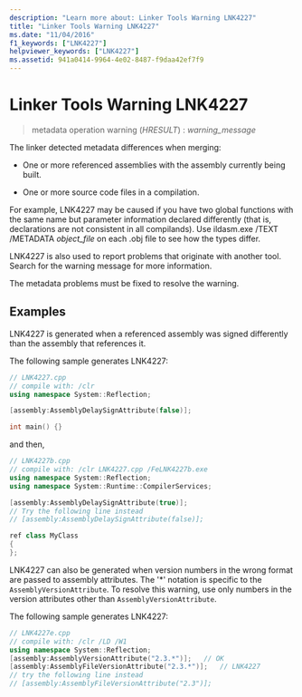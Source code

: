 ```yaml
---
description: "Learn more about: Linker Tools Warning LNK4227"
title: "Linker Tools Warning LNK4227"
ms.date: "11/04/2016"
f1_keywords: ["LNK4227"]
helpviewer_keywords: ["LNK4227"]
ms.assetid: 941a0414-9964-4e02-8487-f9daa42ef7f9
---
```

# Linker Tools Warning LNK4227

> metadata operation warning (*HRESULT*) : *warning_message*

The linker detected metadata differences when merging:

- One or more referenced assemblies with the assembly currently being built.

- One or more source code files in a compilation.

For example, LNK4227 may be caused if you have two global functions with the same name but parameter information declared differently (that is, declarations are not consistent in all compilands). Use ildasm.exe /TEXT /METADATA *object_file* on each .obj file to see how the types differ.

LNK4227 is also used to report problems that originate with another tool. Search for the warning message for more information.

The metadata problems must be fixed to resolve the warning.

## Examples

LNK4227 is generated when a referenced assembly was signed differently than the assembly that references it.

The following sample generates LNK4227:

```cpp
// LNK4227.cpp
// compile with: /clr
using namespace System::Reflection;

[assembly:AssemblyDelaySignAttribute(false)];

int main() {}
```

and then,

```cpp
// LNK4227b.cpp
// compile with: /clr LNK4227.cpp /FeLNK4227b.exe
using namespace System::Reflection;
using namespace System::Runtime::CompilerServices;

[assembly:AssemblyDelaySignAttribute(true)];
// Try the following line instead
// [assembly:AssemblyDelaySignAttribute(false)];

ref class MyClass
{
};
```

LNK4227 can also be generated when version numbers in the wrong format are passed to assembly attributes.  The '*' notation is specific to the `AssemblyVersionAttribute`.  To resolve this warning, use only numbers in the version attributes other than `AssemblyVersionAttribute`.

The following sample generates LNK4227:

```cpp
// LNK4227e.cpp
// compile with: /clr /LD /W1
using namespace System::Reflection;
[assembly:AssemblyVersionAttribute("2.3.*")];   // OK
[assembly:AssemblyFileVersionAttribute("2.3.*")];   // LNK4227
// try the following line instead
// [assembly:AssemblyFileVersionAttribute("2.3")];
```
